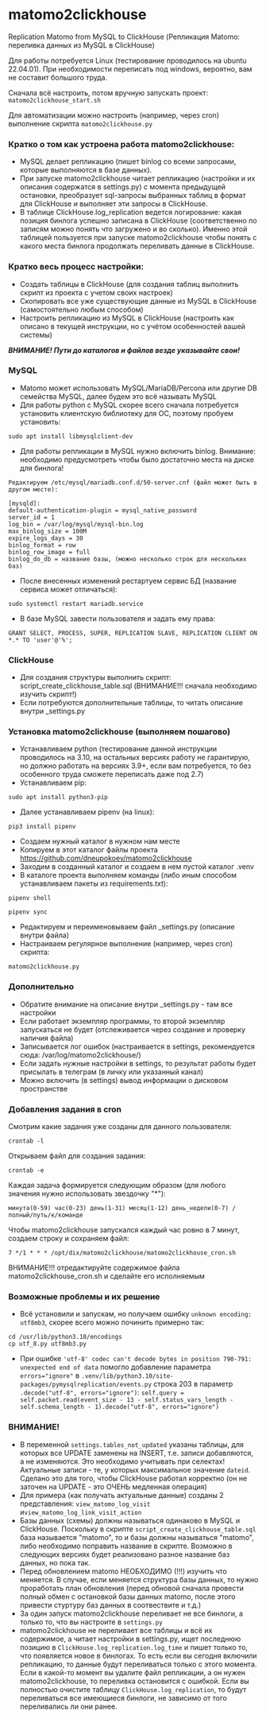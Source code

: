# matomo2clickhouse

Replication Matomo from MySQL to ClickHouse (Репликация Matomo: переливка данных из MySQL в ClickHouse)

Для работы потребуется Linux (тестирование проводилось на ubuntu 22.04.01). При необходимости переписать под windows, вероятно, вам не составит большого труда.

Сначала всё настроить, потом вручную запускать проект: ```matomo2clickhouse_start.sh```

Для автоматизации можно настроить (например, через cron) выполнение скрипта ```matomo2clickhouse.py```

### Кратко о том как устроена работа matomo2clickhouse:

- MySQL делает репликацию (пишет binlog со всеми запросами, которые выполняются в базе данных).
- При запуске matomo2clickhouse читает репликацию (настройки и их описания содержатся в settings.py) с момента предыдущей остановки, преобразует sql-запросы
  выбранных таблиц в формат для ClickHouse и выполняет эти запросы в ClickHouse.
- В таблице ClickHouse.log_replication ведется логирование: какая позиция бинлога успешно записана в ClickHouse (соответственно по записям можно понять что
  загружено и во сколько). Именно этой таблицей пользуется при запуске matomo2clickhouse чтобы понять с какого места бинлога продолжать переливать данные в
  ClickHouse.

### Кратко весь процесс настройки:

- Создать таблицы в ClickHouse (для создания таблиц выполнить скрипт из проекта с учетом своих настроек)
- Скопировать все уже существующие данные из MySQL в ClickHouse (самостоятельно любым способом)
- Настроить репликацию из MySQL в ClickHouse (настроить как описано в текущей инструкции, но с учётом особенностей вашей системы)

***ВНИМАНИЕ! Пути до каталогов и файлов везде указывайте свои!***

### MySQL

- Matomo может использовать MySQL/MariaDB/Percona или другие DB семейства MySQL, далее будем это всё называть MySQL
- Для работы python с MySQL скорее всего сначала потребуется установить клиентскую библиотеку для ОС, поэтому пробуем установить:

```sudo apt install libmysqlclient-dev```

- Для работы репликации в MySQL нужно включить binlog. Внимание: необходимо предусмотреть чтобы было достаточно места на диске для бинлога!

```
Редактируем /etc/mysql/mariadb.conf.d/50-server.cnf (файл может быть в другом месте):

[mysqld]:
default-authentication-plugin = mysql_native_password
server_id = 1
log_bin = /var/log/mysql/mysql-bin.log
max_binlog_size = 100M
expire_logs_days = 30
binlog_format = row
binlog_row_image = full
binlog_do_db = название базы, (можно несколько строк для нескольких баз)
```

- После внесенных изменений рестартуем сервис БД (название сервиса может отличаться):

```sudo systemctl restart mariadb.service```

- В базе MySQL завести пользователя и задать ему права:

```GRANT SELECT, PROCESS, SUPER, REPLICATION SLAVE, REPLICATION CLIENT ON *.* TO 'user'@'%';```

### ClickHouse

- Для создания структуры выполнить скрипт: script_create_clickhouse_table.sql (ВНИМАНИЕ!!! сначала необходимо изучить скрипт!)
- Если потребуются дополнительные таблицы, то читать описание внутри _settings.py

### Установка matomo2clickhouse (выполняем пошагово)

- Устанавливаем python (тестирование данной инструкции проводилось на 3.10, на остальных версиях работу не гарантирую, но должно работать на версиях 3.9+, если
  вам потребуется, то без особенного труда сможете переписать даже под 2.7)
- Устанавливаем pip:

```sudo apt install python3-pip```

- Далее устанавливаем pipenv (на linux):

```pip3 install pipenv```

- Создаем нужный каталог в нужном нам месте
- Копируем в этот каталог файлы проекта https://github.com/dneupokoev/matomo2clickhouse
- Заходим в созданный каталог и создаем в нем пустой каталог .venv
- В каталоге проекта выполняем команды (либо иным способом устанавливаем пакеты из requirements.txt):

```pipenv shell```

```pipenv sync```

- Редактируем и переименовываем файл _settings.py (описание внутри файла)
- Настраиваем регулярное выполнение (например, через cron) скрипта:

```matomo2clickhouse.py```

### Дополнительно

- Обратите внимание на описание внутри _settings.py - там все настройки
- Если работает экземпляр программы, то второй экземпляр запускаться не будет (отслеживается через создание и проверку наличия файла)
- Записывается лог ошибок (настраивается в settings, рекомендуется сюда: /var/log/matomo2clickhouse/)
- Если задать нужные настройки в settings, то результат работы будет присылать в телеграм (в личку или указанный канал)
- Можно включить (в settings) вывод информации о дисковом пространстве

### Добавления задания в cron

Смотрим какие задания уже созданы для данного пользователя:

```crontab -l```

Открываем файл для создания задания:

```crontab -e```

Каждая задача формируется следующим образом (для любого значения нужно использовать звездочку "*"):

```минута(0-59) час(0-23) день(1-31) месяц(1-12) день_недели(0-7) /полный/путь/к/команде```

Чтобы matomo2clickhouse запускался каждый час ровно в 7 минут, создаем строку и сохраняем файл:

```7 */1 * * * /opt/dix/matomo2clickhouse/matomo2clickhouse_cron.sh```

ВНИМАНИЕ!!! отредактируйте содержимое файла matomo2clickhouse_cron.sh и сделайте его исполняемым

### Возможные проблемы и их решение

- Всё установили и запускам, но получаем ошибку ```unknown encoding: utf8mb3```, скорее всего можно починить примерно так:

```
cd /usr/lib/python3.10/encodings
cp utf_8.py utf8mb3.py
```

- При ошибке ```'utf-8' codec can't decode bytes in position 790-791: unexpected end of data```
  помогло добавление параметра ```errors="ignore"```
  в ```.venv/lib/python3.10/site-packages/pymysqlreplication/events.py```
  строка 203 в параметр ```.decode("utf-8", errors="ignore")```:
  ```self.query = self.packet.read(event_size - 13 - self.status_vars_length - self.schema_length - 1).decode("utf-8", errors="ignore")```

### ВНИМАНИЕ!

- В переменной ```settings.tables_not_updated``` указаны таблицы, для которых все UPDATE заменены на INSERT, т.е. записи добавляются, а не изменяются. Это
  необходимо учитывать при селектах! Актуальные записи - те, у которых максимальное значение ```dateid```.
  Сделано это для того, чтобы ClickHouse работал корректно (он не заточен на UPDATE - это ОЧЕНЬ медленная операция)
- Для примера (как получать актуальные данные) созданы 2 представления: ```view_matomo_log_visit``` и```view_matomo_log_link_visit_action```
- Базы данных (схемы) должны называться одинаково в MySQL и ClickHouse. Поскольку в скрипте ```script_create_clickhouse_table.sql``` база называется "matomo",
  то и базы должны называться "matomо", либо необходимо поправить название в скрипте. Возможно в следующих версиях будет реализовано разное название баз данных,
  но пока так.
- Перед обновлением matomo НЕОБХОДИМО (!!!) изучить что меняется. В случае, если меняется структура базы данных, то нужно проработать план обновления (перед
  обновой сначала провести полный обмен с остановкой базы данных matomo, после этого привести стуртуру баз данных в соотвествите и т.д.)
- За один запуск matomo2clickhouse переливает не все бинлоги, а только то, что вы настроите в ```settings.py```
- matomo2clickhouse не переливает все таблицы и всё их содержимое, а читает настройки в settings.py, ищет последнюю позицию в
  ```ClickHouse.log_replication.log_time``` и пишет только то, что появляется новое в бинлогах. То есть если вы сегодня включили репликацию, то данные будут
  переливаться только с этого момента. Если в какой-то момент вы удалите файл репликации, а он нужен matomo2clickhouse, то переливка остановится с ошибкой.
  Если вы полностью очистите таблицу ```ClickHouse.log_replication```, то будут переливаться все имеющиеся бинлоги, не зависимо от того переливались ли они
  ранее.
